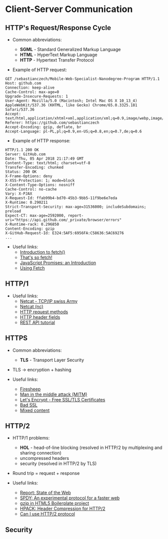 # Client-Server Communication

## HTTP's Request/Response Cycle

* Common abbreviations:
   * __SGML__ - Standard Generalized Markup Language
   * __HTML__ - HyperText Markup Language
   * __HTTP__ - Hypertext Transfer Protocol


* Example of HTTP request:

```
GET /sebastianczech/Mobile-Web-Specialist-Nanodegree-Program HTTP/1.1
Host: github.com
Connection: keep-alive
Cache-Control: max-age=0
Upgrade-Insecure-Requests: 1
User-Agent: Mozilla/5.0 (Macintosh; Intel Mac OS X 10_13_4) AppleWebKit/537.36 (KHTML, like Gecko) Chrome/65.0.3325.181 Safari/537.36
Accept: text/html,application/xhtml+xml,application/xml;q=0.9,image/webp,image/apng,*/*;q=0.8
Referer: https://github.com/sebastianczech
Accept-Encoding: gzip, deflate, br
Accept-Language: pl-PL,pl;q=0.9,en-US;q=0.8,en;q=0.7,de;q=0.6
```


* Example of HTTP response:

```
HTTP/1.1 200 OK
Server: GitHub.com
Date: Thu, 05 Apr 2018 21:17:49 GMT
Content-Type: text/html; charset=utf-8
Transfer-Encoding: chunked
Status: 200 OK
X-Frame-Options: deny
X-XSS-Protection: 1; mode=block
X-Content-Type-Options: nosniff
Cache-Control: no-cache
Vary: X-PJAX
X-Request-Id: ffab99b4-bd70-45b3-9bb5-11f9be6e7eda
X-Runtime: 0.290211
Strict-Transport-Security: max-age=31536000; includeSubdomains; preload
Expect-CT: max-age=2592000, report-uri="https://api.github.com/_private/browser/errors"
X-Runtime-rack: 0.296850
Content-Encoding: gzip
X-GitHub-Request-Id: E324:5AF5:6956FA:C58636:5AC69276
...
```


* Useful links:
   * [Introduction to fetch()](https://developers.google.com/web/updates/2015/03/introduction-to-fetch?hl=en)
   * [That's so fetch!](https://jakearchibald.com/2015/thats-so-fetch/)
   * [JavaScript Promises: an Introduction](https://developers.google.com/web/fundamentals/primers/promises?hl=en)
   * [Using Fetch](https://developer.mozilla.org/en-US/docs/Web/API/Fetch_API/Using_Fetch)

## HTTP/1

* Useful links:
   * [Netcat - TCP/IP swiss Army](http://nc110.sourceforge.net/)
   * [Netcat (nc)](https://en.wikipedia.org/wiki/Netcat)
   * [HTTP request methods](https://developer.mozilla.org/en-US/docs/Web/HTTP/Methods)
   * [HTTP header fields](https://en.wikipedia.org/wiki/List_of_HTTP_header_fields)
   * [REST API tutorial](http://www.restapitutorial.com/)

## HTTPS

* Common abbreviations:
   * __TLS__ - Transport Layer Security


* TLS -> encryption + hashing   


* Useful links:
   * [Firesheep](http://codebutler.com/firesheep)
   * [Man in the middle attack (MITM)](https://en.wikipedia.org/wiki/Man-in-the-middle_attack)
   * [Let's Encrypt - Free SSL/TLS Certificates](https://letsencrypt.org/)
   * [Bad SSL](https://badssl.com/)
   * [Mixed content](https://developer.mozilla.org/en-US/docs/Web/Security/Mixed_content)

## HTTP/2

* HTTP/1 problems:
   * __HOL__ - head-of-line blocking (resolved in HTTP/2 by multiplexing and sharing connection)
   * uncompressed headers
   * security (resolved in HTTP/2 by TLS)

* Round trip = request + response

* Useful links:
   * [Report: State of the Web ](https://httparchive.org/reports/state-of-the-web)
   * [SPDY: An experimental protocol for a faster web](http://dev.chromium.org/spdy/spdy-whitepaper)
   * [gzip in HTML5 Boilerplate project](https://github.com/h5bp/html5-boilerplate/blob/master/dist/.htaccess#L709-L795)
   * [HPACK: Header Compression for HTTP/2](https://http2.github.io/http2-spec/compression.html)
   * [Can I use HTTP/2 protocol](https://caniuse.com/#feat=http2)

## Security
